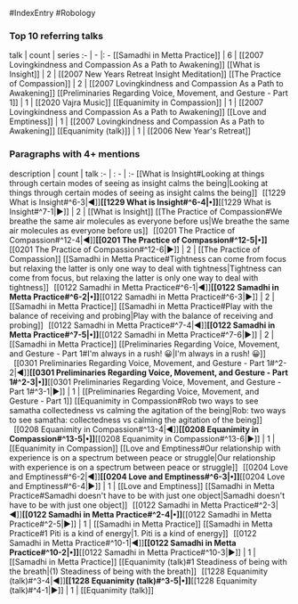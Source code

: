 #IndexEntry #Robology

### Top 10 referring talks
talk | count | series
:- | - |: -
[[Samadhi in Metta Practice]] | 6 | [[2007 Lovingkindness and Compassion As a Path to Awakening]]
[[What is Insight]] | 2 | [[2007 New Years Retreat Insight Meditation]]
[[The Practice of Compassion]] | 2 | [[2007 Lovingkindness and Compassion As a Path to Awakening]]
[[Preliminaries Regarding Voice, Movement, and Gesture - Part 1]] | 1 | [[2020 Vajra Music]]
[[Equanimity in Compassion]] | 1 | [[2007 Lovingkindness and Compassion As a Path to Awakening]]
[[Love and Emptiness]] | 1 | [[2007 Lovingkindness and Compassion As a Path to Awakening]]
[[Equanimity (talk)]] | 1 | [[2006 New Year's Retreat]]

### Paragraphs with 4+ mentions
description | count | talk
:- | : - | :-
[[What is Insight#Looking at things through certain modes of seeing as insight calms the being\|Looking at things through certain modes of seeing as insight calms the being]] &nbsp;&nbsp;[[1229 What is Insight#^6-3\|◀]]**[[1229 What is Insight#^6-4\|•]]**[[1229 What is Insight#^7-1\|▶]] | 2 | [[What is Insight]]
[[The Practice of Compassion#We breathe the same air molecules as everyone before us\|We breathe the same air molecules as everyone before us]] &nbsp;&nbsp;[[0201 The Practice of Compassion#^12-4\|◀]]**[[0201 The Practice of Compassion#^12-5\|•]]**[[0201 The Practice of Compassion#^12-6\|▶]] | 2 | [[The Practice of Compassion]]
[[Samadhi in Metta Practice#Tightness can come from focus but relaxing the latter is only one way to deal with tightness\|Tightness can come from focus, but relaxing the latter is only one way to deal with tightness]] &nbsp;&nbsp;[[0122 Samadhi in Metta Practice#^6-1\|◀]]**[[0122 Samadhi in Metta Practice#^6-2\|•]]**[[0122 Samadhi in Metta Practice#^6-3\|▶]] | 2 | [[Samadhi in Metta Practice]]
[[Samadhi in Metta Practice#Play with the balance of receiving and probing\|Play with the balance of receiving and probing]] &nbsp;&nbsp;[[0122 Samadhi in Metta Practice#^7-4\|◀]]**[[0122 Samadhi in Metta Practice#^7-5\|•]]**[[0122 Samadhi in Metta Practice#^7-6\|▶]] | 2 | [[Samadhi in Metta Practice]]
[[Preliminaries Regarding Voice, Movement, and Gesture - Part 1#I'm always in a rush! 😀\|I'm always in a rush! 😀]] &nbsp;&nbsp;[[0301 Preliminaries Regarding Voice, Movement, and Gesture - Part 1#^2-2\|◀]]**[[0301 Preliminaries Regarding Voice, Movement, and Gesture - Part 1#^2-3\|•]]**[[0301 Preliminaries Regarding Voice, Movement, and Gesture - Part 1#^3-1\|▶]] | 1 | [[Preliminaries Regarding Voice, Movement, and Gesture - Part 1]]
[[Equanimity in Compassion#Rob two ways to see samatha collectedness vs calming the agitation of the being\|Rob: two ways to see samatha: collectedness vs calming the agitation of the being]] &nbsp;&nbsp;[[0208 Equanimity in Compassion#^13-4\|◀]]**[[0208 Equanimity in Compassion#^13-5\|•]]**[[0208 Equanimity in Compassion#^13-6\|▶]] | 1 | [[Equanimity in Compassion]]
[[Love and Emptiness#Our relationship with experience is on a spectrum between peace or struggle\|Our relationship with experience is on a spectrum between peace or struggle]] &nbsp;&nbsp;[[0204 Love and Emptiness#^6-2\|◀]]**[[0204 Love and Emptiness#^6-3\|•]]**[[0204 Love and Emptiness#^6-4\|▶]] | 1 | [[Love and Emptiness]]
[[Samadhi in Metta Practice#Samadhi doesn't have to be with just one object\|Samadhi doesn't have to be with just one object]] &nbsp;&nbsp;[[0122 Samadhi in Metta Practice#^2-3\|◀]]**[[0122 Samadhi in Metta Practice#^2-4\|•]]**[[0122 Samadhi in Metta Practice#^2-5\|▶]] | 1 | [[Samadhi in Metta Practice]]
[[Samadhi in Metta Practice#1 Piti is a kind of energy\|1. Piti is a kind of energy]] &nbsp;&nbsp;[[0122 Samadhi in Metta Practice#^10-1\|◀]]**[[0122 Samadhi in Metta Practice#^10-2\|•]]**[[0122 Samadhi in Metta Practice#^10-3\|▶]] | 1 | [[Samadhi in Metta Practice]]
[[Equanimity (talk)#1 Steadiness of being with the breath\|(1) Steadiness of being with the breath]] &nbsp;&nbsp;[[1228 Equanimity (talk)#^3-4\|◀]]**[[1228 Equanimity (talk)#^3-5\|•]]**[[1228 Equanimity (talk)#^4-1\|▶]] | 1 | [[Equanimity (talk)]]

